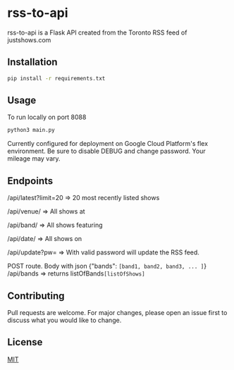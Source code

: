 # rss-to-api

rss-to-api is a Flask API created from the Toronto RSS feed of justshows.com

## Installation



```bash
pip install -r requirements.txt
```

## Usage

To run locally on port 8088

```bash
python3 main.py
```
Currently configured for deployment on Google Cloud Platform's flex environment. Be sure to disable DEBUG and change password.  Your mileage may vary.

## Endpoints
/api/latest?limit=20 => 20 most recently listed shows

/api/venue/<venuename> => All shows at <venuename>

/api/band/<bandname> => All shows featuring <bandname>

/api/date/<ddmmyy> => All shows on <ddmmyy>

/api/update?pw=<password> => With valid password will update the RSS feed.
  
POST route.  Body with json {"bands": `[band1, band2, band3, ... ]`}
/api/bands => returns listOfBands`[listOfShows]`

## Contributing
Pull requests are welcome. For major changes, please open an issue first to discuss what you would like to change.

## License
[MIT](https://choosealicense.com/licenses/mit/)

